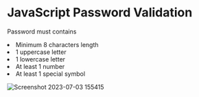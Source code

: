 # JavaScript Password Validation
<p>Password must contains</p>
                <li>
                    <i class="fa-solid fa-circle"></i>
                    <span>Minimum 8 characters length</span>
                </li>
                <li>
                    <i class="fa-solid fa-circle"></i>
                    <span>1 uppercase letter</span>
                </li>
                <li>
                    <i class="fa-solid fa-circle"></i>
                    <span>1 lowercase letter</span>
                </li>
                <li>
                    <i class="fa-solid fa-circle"></i>
                    <span>At least 1 number</span>
                </li>
                <li>
                    <i class="fa-solid fa-circle"></i>
                    <span>At least 1 special symbol</span>
                </li>

![Screenshot 2023-07-03 155415](https://github.com/mt057/Password-Validation/assets/82698555/2b36382d-bf21-4b63-a4ea-7e5668a5966d)

            
